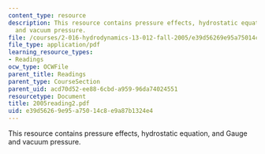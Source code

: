 ```yaml
---
content_type: resource
description: This resource contains pressure effects, hydrostatic equation, and Gauge
  and vacuum pressure.
file: /courses/2-016-hydrodynamics-13-012-fall-2005/e39d56269e95a75014c8e9a87b1324e4_2005reading2.pdf
file_type: application/pdf
learning_resource_types:
- Readings
ocw_type: OCWFile
parent_title: Readings
parent_type: CourseSection
parent_uid: acd70d52-ee88-6cbd-a959-96da74024551
resourcetype: Document
title: 2005reading2.pdf
uid: e39d5626-9e95-a750-14c8-e9a87b1324e4
---
```

This resource contains pressure effects, hydrostatic equation, and Gauge and vacuum pressure.

